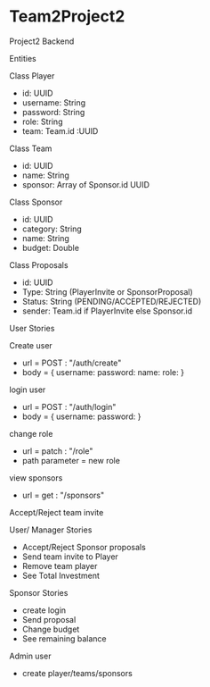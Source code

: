 # Team2Project2

Project2 Backend

Entities

Class Player
- id: UUID
- username: String
- password: String
- role: String
- team: Team.id :UUID

Class Team
- id: UUID
- name: String
- sponsor: Array of Sponsor.id UUID

Class Sponsor
- id: UUID
- category: String
- name: String
- budget: Double

Class Proposals
- id: UUID
- Type: String (PlayerInvite or SponsorProposal)
- Status: String (PENDING/ACCEPTED/REJECTED)
- sender: Team.id if PlayerInvite else Sponsor.id

User Stories

Create user
- url = POST : "/auth/create"
- body = { username: password: name: role: }

login user
- url = POST : "/auth/login"
- body = { username: password: }

change role
- url = patch : "/role"
- path parameter = new role

view sponsors
- url = get : "/sponsors"

Accept/Reject team invite

User/ Manager Stories
- Accept/Reject Sponsor proposals
- Send team invite to Player
- Remove team player
- See Total Investment

Sponsor Stories
- create login
- Send proposal
- Change budget
- See remaining balance

Admin user
- create player/teams/sponsors
